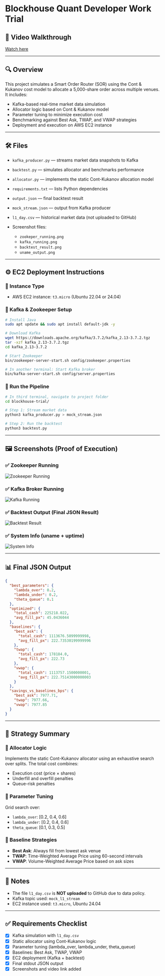 # Blockhouse Quant Developer Work Trial

## 🎥 Video Walkthrough

[Watch here](https://youtu.be/nWwjJrMbaFM)

---

## 🔍 Overview

This project simulates a Smart Order Router (SOR) using the Cont & Kukanov cost model to allocate a 5,000-share order across multiple venues. It includes:

- Kafka-based real-time market data simulation
- Allocator logic based on Cont & Kukanov model
- Parameter tuning to minimize execution cost
- Benchmarking against Best Ask, TWAP, and VWAP strategies
- Deployment and execution on AWS EC2 instance

---

## 🛠️ Files

- `kafka_producer.py` — streams market data snapshots to Kafka
- `backtest.py` — simulates allocator and benchmarks performance
- `allocator.py` — implements the static Cont-Kukanov allocation model
- `requirements.txt` — lists Python dependencies
- `output.json` — final backtest result
- `mock_stream.json` — output from Kafka producer
- `l1_day.csv` — historical market data (not uploaded to GitHub)
- Screenshot files:

  - `zookeper_running.png`
  - `kafka_running.png`
  - `backtest_result.png`
  - `uname_output.png`

---

## ⚙️ EC2 Deployment Instructions

### 🔸 Instance Type

- AWS EC2 instance: `t3.micro` (Ubuntu 22.04 or 24.04)

### 🔸 Kafka & Zookeeper Setup

```bash
# Install Java
sudo apt update && sudo apt install default-jdk -y

# Download Kafka
wget https://downloads.apache.org/kafka/3.7.2/kafka_2.13-3.7.2.tgz
tar -xzf kafka_2.13-3.7.2.tgz
cd kafka_2.13-3.7.2

# Start Zookeeper
bin/zookeeper-server-start.sh config/zookeeper.properties

# In another terminal: Start Kafka broker
bin/kafka-server-start.sh config/server.properties
```

### 🔸 Run the Pipeline

```bash
# In third terminal, navigate to project folder
cd blockhouse-trial/

# Step 1: Stream market data
python3 kafka_producer.py > mock_stream.json

# Step 2: Run the backtest
python3 backtest.py
```

---

## 🖼️ Screenshots (Proof of Execution)

### ✅ Zookeeper Running

![Zookeeper Running](./zookeper_running.png)

### ✅ Kafka Broker Running

![Kafka Running](./kafka_running.png)

### ✅ Backtest Output (Final JSON Result)

![Backtest Result](./backtest_result.png)

### ✅ System Info (uname + uptime)

![System Info](./uname_output.png)

---

## 📊 Final JSON Output

```json
{
  "best_parameters": {
    "lambda_over": 0.2,
    "lambda_under": 0.2,
    "theta_queue": 0.1
  },
  "optimized": {
    "total_cash": 225218.022,
    "avg_fill_px": 45.0436044
  },
  "baselines": {
    "best_ask": {
      "total_cash": 1113676.5099999998,
      "avg_fill_px": 222.73530199999996
    },
    "twap": {
      "total_cash": 178184.0,
      "avg_fill_px": 222.73
    },
    "vwap": {
      "total_cash": 1113757.1500000001,
      "avg_fill_px": 222.75143000000003
    }
  },
  "savings_vs_baselines_bps": {
    "best_ask": 7977.71,
    "twap": 7977.66,
    "vwap": 7977.85
  }
}
```

---

## 🧠 Strategy Summary

### 🔸 Allocator Logic

Implements the static Cont-Kukanov allocator using an exhaustive search over splits. The total cost combines:

- Execution cost (price × shares)
- Underfill and overfill penalties
- Queue-risk penalties

### 🔸 Parameter Tuning

Grid search over:

- `lambda_over`: \[0.2, 0.4, 0.6]
- `lambda_under`: \[0.2, 0.4, 0.6]
- `theta_queue`: \[0.1, 0.3, 0.5]

### 🔸 Baseline Strategies

- **Best Ask**: Always fill from lowest ask venue
- **TWAP**: Time-Weighted Average Price using 60-second intervals
- **VWAP**: Volume-Weighted Average Price based on ask sizes

---

## 🚫 Notes

- The file `l1_day.csv` is **NOT uploaded** to GitHub due to data policy.
- Kafka topic used: `mock_l1_stream`
- EC2 instance used: `t3.micro`, Ubuntu 24.04

---

## ✅ Requirements Checklist

- [x] Kafka simulation with `l1_day.csv`
- [x] Static allocator using Cont-Kukanov logic
- [x] Parameter tuning (lambda_over, lambda_under, theta_queue)
- [x] Baselines: Best Ask, TWAP, VWAP
- [x] EC2 deployment (Kafka + backtest)
- [x] Final stdout JSON output
- [x] Screenshots and video link added
